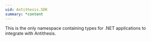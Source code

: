 ```yaml
---
uid: Antithesis.SDK
summary: *content
---
```


This is the only namespace containing types for .NET applications to integrate with Antithesis.